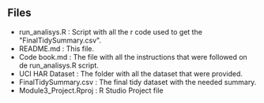 ## Files

* run_analisys.R : Script with all the r code used to get the "FinalTidySummary.csv".
* README.md : This file.
* Code book.md : The file with all the instructions that were followed on de run_analisys.R script.
* UCI HAR Dataset : The folder with all the dataset that were provided.
* FinalTidySummary.csv : The final tidy dataset with the needed summary.
* Module3_Project.Rproj : R Studio Project file